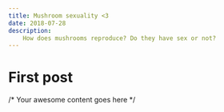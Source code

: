 ```yaml
---
title: Mushroom sexuality <3
date: 2018-07-28
description:
    How does mushrooms reproduce? Do they have sex or not? 
---
```


# First post

/* Your awesome content goes here */
